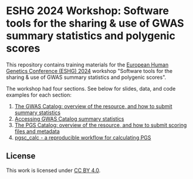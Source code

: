 # ESHG 2024 Workshop: Software tools for the sharing & use of GWAS summary statistics and polygenic scores

This repository contains training materials for the [European Human Genetics Conference (ESHG) 2024](https://2024.eshg.org/) workshop "Software tools for the sharing & use of GWAS summary statistics and polygenic scores". 

The workshop had four sections. See below for slides, data, and code examples for each section:

1. [The GWAS Catalog: overview of the resource, and how to submit summary statistics](1-gwas-intro)
2. [Accessing GWAS Catalog summary statistics](2-gwas-sumstat-demo)
3. [The PGS Catalog: overview of the resource, and how to submit scoring files and metadata](3-pgs-intro)
4. [pgsc_calc - a reproducible workflow for calculating PGS](4-pgs-calc-demo)
  
## License

 This work is licensed under [CC BY 4.0](LICENSE).
